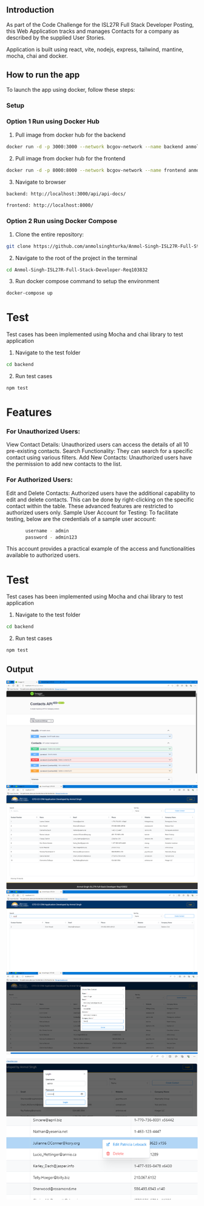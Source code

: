 ## **Introduction**

As part of the Code Challenge for the ISL27R Full Stack Developer Posting, this Web Application tracks and manages Contacts for a company as described by the supplied User Stories.

Application is built using react, vite, nodejs, express, tailwind, mantine, mocha, chai and docker.

## **How to run the app**

To launch the app using docker, follow these steps:

### Setup

### Option 1 Run using Docker Hub

1. Pull image from docker hub for the backend

```bash
docker run -d -p 3000:3000 --network bcgov-network --name backend anmolsinghturka/backend:latest
```

2. Pull image from docker hub for the frontend

```bash
docker run -d -p 8000:8000 --network bcgov-network --name frontend anmolsinghturka/frontend:latest
```

3. Navigate to browser  
   
```bash
backend: http://localhost:3000/api/api-docs/ 
```
   
```bash
frontend: http://localhost:8000/
```

### Option 2 Run using Docker Compose

1. Clone the entire repository:

```bash
git clone https://github.com/anmolsinghturka/Anmol-Singh-ISL27R-Full-Stack-Developer-Req103832
```

2. Navigate to the root of the project in the terminal

```bash
cd Anmol-Singh-ISL27R-Full-Stack-Developer-Req103832
```

3. Run docker compose command to setup the environment

```bash
docker-compose up
```

# Test

Test cases has been implemented using Mocha and chai library to test application

1. Navigate to the test folder

```bash
cd backend
```

2. Run test cases

```bash
npm test
```

# Features

### For Unauthorized Users:
View Contact Details: Unauthorized users can access the details of all 10 pre-existing contacts.
Search Functionality: They can search for a specific contact using various filters.
Add New Contacts: Unauthorized users have the permission to add new contacts to the list.

### For Authorized Users:
Edit and Delete Contacts: Authorized users have the additional capability to edit and delete contacts. This can be done by right-clicking on the specific contact within the table. These advanced features are restricted to authorized users only.
Sample User Account for Testing:
To facilitate testing, below are the credentials of a sample user account:

```bash
       username - admin
       password - admin123
```

This account provides a practical example of the access and functionalities available to authorized users.

# Test

Test cases has been implemented using Mocha and chai library to test application

1. Navigate to the test folder

```bash
cd backend
```

2. Run test cases

```bash
npm test
```

## **Output**

<img src="frontend\public\output-1.png" alt="Alt text" title="Optional title">

<img src="frontend\public\output-2.png" alt="Alt text" title="Optional title">

<img src="frontend\public\output-3.png" alt="Alt text" title="Optional title">

<img src="frontend\public\output-4.png" alt="Alt text" title="Optional title">

<img src="frontend\public\output-5.png" alt="Alt text" title="Optional title">

<img src="frontend\public\output-6.png" alt="Alt text" title="Optional title">
